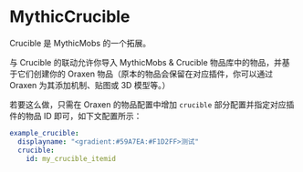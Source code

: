 # MythicCrucible
Crucible 是 MythicMobs 的一个拓展。

与 Crucible 的联动允许你导入 MythicMobs & Crucible 物品库中的物品，并基于它们创建你的 Oraxen 物品（原本的物品会保留在对应插件，你可以通过 Oraxen 为其添加机制、贴图或 3D 模型等。）

若要这么做，只需在 Oraxen 的物品配置中增加 `crucible` 部分配置并指定对应插件的物品 ID 即可，如下文配置所示：

``` YAML
example_crucible:
  displayname: "<gradient:#59A7EA:#F1D2FF>测试"
  crucible:
    id: my_crucible_itemid
```